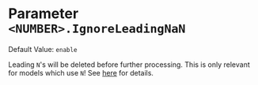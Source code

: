 # Parameter `<NUMBER>.IgnoreLeadingNaN`
Default Value: `enable`

Leading `N`'s will be deleted before further processing.
This is only relevant for models which use `N`!
See [here](../Choosing-the-Model) for details.
